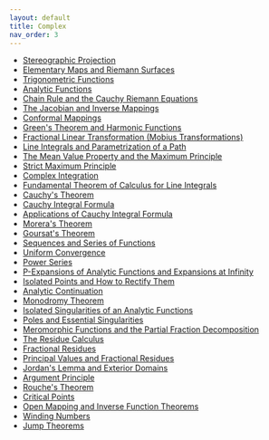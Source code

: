 ```yaml
---
layout: default
title: Complex
nav_order: 3
---
```


<ul>
  <li><a href="stereographic-projection.html">Stereographic Projection</a></li>
  <li><a href="elementary-maps-riemann-surfaces.html">Elementary Maps and Riemann Surfaces</a></li>
  <li><a href="trigonometric-functions.html">Trigonometric Functions</a></li>
  <li><a href="analytic-functions.html">Analytic Functions</a></li>
  <li><a href="chain-rule-cauchy-riemann-equations.html">Chain Rule and the Cauchy Riemann Equations</a></li>
  <li><a href="jacobian-inverse-mappings.html">The Jacobian and Inverse Mappings</a></li>
  <li><a href="conformal-mappings.html">Conformal Mappings</a></li>
  <li><a href="greens-theorem-harmonic-functions.html">Green's Theorem and Harmonic Functions</a></li>
  <li><a href="fractional-linear-transformation.html">Fractional Linear Transformation (Mobius Transformations)</a></li>
  <li><a href="line-integrals-parametrization-path.html">Line Integrals and Parametrization of a Path</a></li>
  <li><a href="mean-value-property-maximum-principle.html">The Mean Value Property and the Maximum Principle</a></li>
  <li><a href="strict-maximum-principle.html">Strict Maximum Principle</a></li>
  <li><a href="complex-integration.html">Complex Integration</a></li>
  <li><a href="fundamental-theorem-calculus-line-integrals.html">Fundamental Theorem of Calculus for Line Integrals</a></li>
  <li><a href="cauchys-theorem.html">Cauchy's Theorem</a></li>
  <li><a href="cauchy-integral-formula.html">Cauchy Integral Formula</a></li>
  <li><a href="applications-cauchy-integral-formula.html">Applications of Cauchy Integral Formula</a></li>
  <li><a href="moreras-theorem.html">Morera's Theorem</a></li>
  <li><a href="goursats-theorem.html">Goursat's Theorem</a></li>
  <li><a href="sequences-series-functions.html">Sequences and Series of Functions</a></li>
  <li><a href="uniform-convergence.html">Uniform Convergence</a></li>
  <li><a href="power-series.html">Power Series</a></li>
  <li><a href="p-expansions-analytic-functions.html">P-Expansions of Analytic Functions and Expansions at Infinity</a></li>
  <li><a href="isolated-points-rectify.html">Isolated Points and How to Rectify Them</a></li>
  <li><a href="analytic-continuation.html">Analytic Continuation</a></li>
  <li><a href="monodromy-theorem.html">Monodromy Theorem</a></li>
  <li><a href="isolated-singularities-analytic-functions.html">Isolated Singularities of an Analytic Functions</a></li>
  <li><a href="poles-essential-singularities.html">Poles and Essential Singularities</a></li>
  <li><a href="meromorphic-functions-partial-fraction.html">Meromorphic Functions and the Partial Fraction Decomposition</a></li>
  <li><a href="residue-calculus.html">The Residue Calculus</a></li>
  <li><a href="fractional-residues.html">Fractional Residues</a></li>
  <li><a href="principal-values-fractional-residues.html">Principal Values and Fractional Residues</a></li>
  <li><a href="jordans-lemma-exterior-domains.html">Jordan's Lemma and Exterior Domains</a></li>
  <li><a href="argument-principle.html">Argument Principle</a></li>
  <li><a href="rouches-theorem.html">Rouche's Theorem</a></li>
  <li><a href="critical-points.html">Critical Points</a></li>
  <li><a href="open-mapping-inverse-function-theorems.html">Open Mapping and Inverse Function Theorems</a></li>
  <li><a href="winding-numbers.html">Winding Numbers</a></li>
  <li><a href="jump-theorems.html">Jump Theorems</a></li>
</ul>
